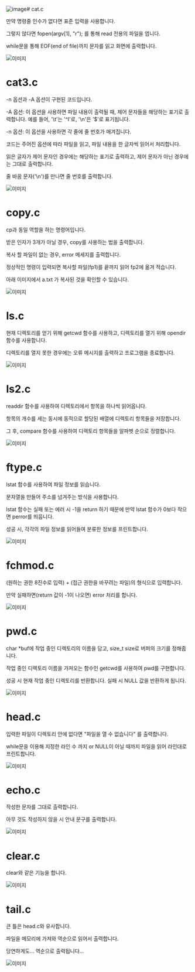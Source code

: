 ![image](https://github.com/27sh/Linux/assets/120109008/59db1a42-2d7d-426e-b3a5-57e88f829a1d)# cat.c

만약 명령줄 인수가 없다면 표준 입력을 사용합니다.

그렇지 않다면 fopen(argv[1], "r"); 를 통해 read 전용의 파일을 엽니다.

while문을 통해 EOF(end of file)까지 문자를 읽고 화면에 출력합니다.

![이미지](https://blogfiles.pstatic.net/MjAyMzA2MDVfMTQy/MDAxNjg1OTczNjQ0NDI4.w0srjSKzYVpOhC0TV2eOFbyyX9hD7p-NQSnjHw-xeWYg.s652GpQ4lO-UkK81sTQiTYYASj7j49RrYSG9z-YRh_og.PNG.saehee0427/image.png)

# cat3.c

-n 옵션과 -A 옵션이 구현된 코드입니다.

-A 옵션: 이 옵션을 사용하면 파일 내용이 출력될 때, 제어 문자들을 해당하는 표기로 출력합니다. 예를 들어, '\t'는 '^I'로, '\n'은 '$'로 표기됩니다.

-n 옵션: 이 옵션을 사용하면 각 줄에 줄 번호가 매겨집니다.

코드는 주어진 옵션에 따라 파일을 읽고, 파일 내용을 한 글자씩 읽어서 처리합니다.

읽은 글자가 제어 문자인 경우에는 해당하는 표기로 출력하고, 제어 문자가 아닌 경우에는 그대로 출력합니다.

줄 바꿈 문자('\n')를 만나면 줄 번호를 출력합니다.

![이미지](https://blogfiles.pstatic.net/MjAyMzA2MTNfMTg0/MDAxNjg2NjI5NTk3NDI5.By1F9zkDHTcj0ZQ4LHaKKXMNWDDl9mFPAbK6EBKhmpAg.7BTgEbMepCgXXJqpaU5sjy1aekE-xB1R4j1l0aIXAvAg.PNG.saehee0427/image.png)


# copy.c

cp과 동일 역할을 하는 명령어입니다.

받은 인자가 3개가 아닐 경우, copy를 사용하는 법을 출력합니다.

복사 할 파일이 없는 경우, error 메세지를 출력합니다.

정상적인 명령이 입력되면 복사할 파일(fp1)를 끝까지 읽어 fp2에 옮겨 적습니다.

아래 이미지에서 a.txt 가 복사된 것을 확인할 수 있습니다.

![이미지](https://blogfiles.pstatic.net/MjAyMzA2MDZfMTQw/MDAxNjg1OTc3NDIxNDE2._N467Gc5XNJRE6EydVh5wFVr35Zf8iaAtAyosCYzIe8g.YgFoSn-O_8J9KPP_Mo_Louitn-boP9xOdZ_BpPK5nbwg.PNG.saehee0427/image.png)

# ls.c

현재 디렉토리를 얻기 위해 getcwd 함수를 사용하고, 디렉토리를 열기 위해 opendir 함수를 사용합니다.

디렉토리를 열지 못한 경우에는 오류 메시지를 출력하고 프로그램을 종료합니다.

![이미지](https://blogfiles.pstatic.net/MjAyMzA2MDZfMjI5/MDAxNjg2MDQyOTEwNDc5.-3NUku8WfTjZGi-yh_Gy29w1Rnk5kNx60uW4gFROxBYg.-srM5rGVHs12vRUwfyGrEKFIq-tciNZsKybYTayJz4cg.PNG.saehee0427/image.png)

# ls2.c

readdir 함수를 사용하여 디렉토리에서 항목을 하나씩 읽어옵니다.

항목의 개수를 세는 동시에 동적으로 할당된 배열에 디렉토리 항목들을 저장합니다.

그 후, compare 함수를 사용하여 디렉토리 항목들을 알파벳 순으로 정렬합니다.

![이미지](https://blogfiles.pstatic.net/MjAyMzA2MTNfNTgg/MDAxNjg2NjMxMDYzMzQ0.uc9Uz-4p3mCpg7o8biyfon-ElQ05UAwSp9fL8KofOyEg.ABU7ok2AZgNWlOf__H3iWEShf-e1pQP-Bf2bGLyzAuIg.PNG.saehee0427/image.png)

# ftype.c

lstat 함수를 사용하여 파일 정보를 읽습니다.

문자열을 만들어 주소를 넘겨주는 방식을 사용합니다.

lstat 함수는 실패 또는 에러 시 -1을 return 하기 때문에 만약 lstat 함수가 0보다 작으면 perror를 띄웁니다.

성공 시, 각각의 파일 정보를 읽어들여 분류한 정보를 프린트합니다.

![이미지](https://blogfiles.pstatic.net/MjAyMzA2MDZfMjIy/MDAxNjg2MDQ5NjExOTM4.vHJ3xDKpIAgNk057cusVBsY5yQUuiyWbcTpG_aLBKg4g.ifKUbOS89A06NmZOw397Dulkikmy_2BUbtKMqEUkS1cg.PNG.saehee0427/image.png)

# fchmod.c

(원하는 권한 8진수로 입력) + (접근 권한을 바꾸려는 파일)의 형식으로 입력합니다.

만약 실패하면(return 값이 -1이 나오면) error 처리를 합니다.

![이미지](https://postfiles.pstatic.net/MjAyMzA2MDZfMjMg/MDAxNjg2MDU1MTM3NDc1.NlW6ngV5XZCSIeDWFalZR6ALReI0k3wBDQ5-C-QAmHEg.AqglXxrHPXdJ5nWQF9yA20_a_guIH2wIiDgJ6XXiP08g.PNG.saehee0427/image.png?type=w966)

# pwd.c

char \*buf에 작업 중인 디렉토리의 이름을 담고, size_t size로 버퍼의 크기를 정해줍니다.

작업 중인 디렉토리 이름을 가져오는 함수인 getcwd를 사용하여 pwd를 구현합니다.

성공 시 현재 작업 중인 디렉토리를 반환합니다. 실패 시 NULL 값을 반환하게 됩니다.

![이미지](https://blogfiles.pstatic.net/MjAyMzA2MDhfMTk3/MDAxNjg2MjE3MTU4Njky.NdkToKhOX86eABJMLrA34pWpCW4TVYdi-aqdBpxbTPQg.3EMBb7d4aIEK_PsICtz_NbGxQYfavUHZWqqAjQu29N8g.PNG.saehee0427/image.png)

# head.c

입력한 파일이 디렉토리 안에 없다면 "파일을 열 수 없습니다" 를 출력합니다.

while문을 이용해 지정한 라인 수 까지 or NULL이 아닐 때까지 파일을 읽어 라인대로 프린트합니다.

![이미지](https://blogfiles.pstatic.net/MjAyMzA2MDhfNjMg/MDAxNjg2MjI3OTU2NzY1.zOsq78jkQlDx1Nt7mlvigKpS8ALnTjojxRQzwlvNHB8g.Uc0r_f5l8GSVUBg15k-fvxRz200FpHp1ya7CwOoJeTgg.PNG.saehee0427/image.png)

# echo.c

작성한 문자를 그대로 출력합니다.

아무 것도 작성하지 않을 시 안내 문구를 출력합니다.

![이미지](https://blogfiles.pstatic.net/MjAyMzA2MDlfMjc0/MDAxNjg2MjQwNzc0ODI1.x40MEBP_hDe7Kob8yJkcuoZ7iBZjFDF_UNIk6WC0o18g.qLeBQFcc3WSmOBRYwigAh7nz9eZNz4rBMTYJ2yhE9ykg.PNG.saehee0427/image.png)

# clear.c

clear와 같은 기능을 합니다.

![이미지](https://blogfiles.pstatic.net/MjAyMzA2MTNfMTE5/MDAxNjg2NjQ1MDkyMTE0.5ThlGTcgAMKdF1Bk2-Vb9NuNlSk__FNPycuVcF7xbLcg.4bGIHcbXck0cCQvr9o_R-5hdjdS--I9U6VdrzmP4vpgg.PNG.saehee0427/image.png)

# tail.c

큰 틀은 head.c와 유사합니다.

파일을 메모리에 가져와 역순으로 읽어서 출력합니다.

당연하게도... 역순으로 출력됩니다...

![이미지](https://blogfiles.pstatic.net/MjAyMzA2MDhfMjg3/MDAxNjg2MjMyNDUyODk4._7l13lRPqUQEd93LK-OQk7EU1P1PeUq5w6rdB3KuLSgg.hS0Rec0gccIL2dDfnlsKhxab3r_lfXfHoNaFpy6m1a0g.PNG.saehee0427/image.png)


